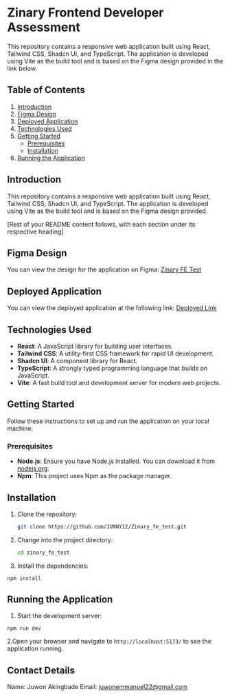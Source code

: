 # Zinary Frontend Developer Assessment

This repository contains a responsive web application built using React, Tailwind CSS, Shadcn UI, and TypeScript. The application is developed using Vite as the build tool and is based on the Figma design provided in the link below.

## Table of Contents

1. [Introduction](#introduction)
2. [Figma Design](#figma-design)
3. [Deployed Application](#deployed-application)
4. [Technologies Used](#technologies-used)
5. [Getting Started](#getting-started)
   - [Prerequisites](#prerequisites)
   - [Installation](#installation)
6. [Running the Application](#running-the-application)

## Introduction

This repository contains a responsive web application built using React, Tailwind CSS, Shadcn UI, and TypeScript. The application is developed using Vite as the build tool and is based on the Figma design provided.

[Rest of your README content follows, with each section under its respective heading]

## Figma Design

You can view the design for the application on Figma: [Zinary FE Test](https://www.figma.com/design/c8TFmVvOzoypYIiw8y30J1/Zinary-FE-Test?node-id=2917-0&t=iDPQprQ4mAVcAZwx-1)

## Deployed Application

You can view the deployed application at the following link: [Deployed Link](https://junny-zinary-fe-test.vercel.app/)

## Technologies Used

- **React**: A JavaScript library for building user interfaces.
- **Tailwind CSS**: A utility-first CSS framework for rapid UI development.
- **Shadcn UI**: A component library for React.
- **TypeScript**: A strongly typed programming language that builds on JavaScript.
- **Vite**: A fast build tool and development server for modern web projects.

## Getting Started

Follow these instructions to set up and run the application on your local machine.

### Prerequisites

- **Node.js**: Ensure you have Node.js installed. You can download it from [nodejs.org](https://nodejs.org/).
- **Npm**: This project uses Npm as the package manager.

## Installation

1. Clone the repository:

   ```bash
   git clone https://github.com/JUNNY12/Zinary_fe_test.git
   ```

2. Change into the project directory:

   ```bash
   cd zinary_fe_test
   ```

3. Install the dependencies:

```
npm install
```

## Running the Application

1. Start the development server:

```
npm run dev
```

2.Open your browser and navigate to
`http://localhost:5173/` to see the application running.

## Contact Details

Name: Juwon Akingbade
Email: juwonemmanuel22@gmail.com
